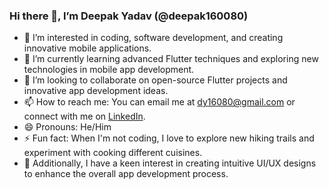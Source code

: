### Hi there 👋, I’m Deepak Yadav (@deepak160080)

- 👀 I’m interested in coding, software development, and creating innovative mobile applications.
- 🌱 I’m currently learning advanced Flutter techniques and exploring new technologies in mobile app development.
- 💞️ I’m looking to collaborate on open-source Flutter projects and innovative app development ideas.
- 📫 How to reach me: You can email me at dy16080@gmail.com or connect with me on [LinkedIn](https://www.linkedin.com/in/deepak-yadav-b80976246/).
- 😄 Pronouns: He/Him
- ⚡ Fun fact: When I'm not coding, I love to explore new hiking trails and experiment with cooking different cuisines.
- 🎨 Additionally, I have a keen interest in creating intuitive UI/UX designs to enhance the overall app development process.

<!---
deepak160080/deepak160080 is a ✨ special ✨ repository because its `README.md` (this file) appears on your GitHub profile.
You can click the Preview link to take a look at your changes.
--->
